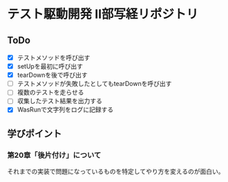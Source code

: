# テスト駆動開発 Ⅱ部写経リポジトリ

## ToDo

- [x] テストメソッドを呼び出す
- [x] setUpを最初に呼び出す
- [x] tearDownを後で呼び出す
- [ ] テストメソッドが失敗したとしてもtearDownを呼び出す
- [ ] 複数のテストを走らせる
- [ ] 収集したテスト結果を出力する
- [x] WasRunで文字列をログに記録する

## 学びポイント


### 第20章「後片付け」について

それまでの実装で問題になっているものを特定してやり方を変えるのが面白い。


